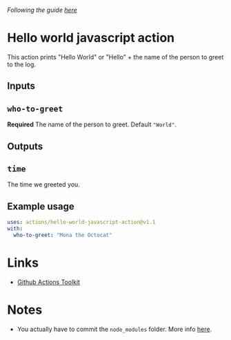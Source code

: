 _Following the guide [here](https://docs.github.com/en/actions/creating-actions/creating-a-javascript-action)_

# Hello world javascript action

This action prints "Hello World" or "Hello" + the name of the person to greet to the log.

## Inputs

## `who-to-greet`

**Required** The name of the person to greet. Default `"World"`.

## Outputs

## `time`

The time we greeted you.

## Example usage

```yml
uses: actions/hello-world-javascript-action@v1.1
with:
  who-to-greet: "Mona the Octocat"
```

# Links

- [Github Actions Toolkit](https://github.com/actions/toolkit)

# Notes

- You actually have to commit the `node_modules` folder. More info [here](https://docs.github.com/en/actions/creating-actions/creating-a-javascript-action#commit-tag-and-push-your-action-to-github).
